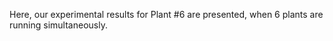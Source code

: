 Here, our experimental results for Plant #6 are presented, when 6 plants are running simultaneously.
